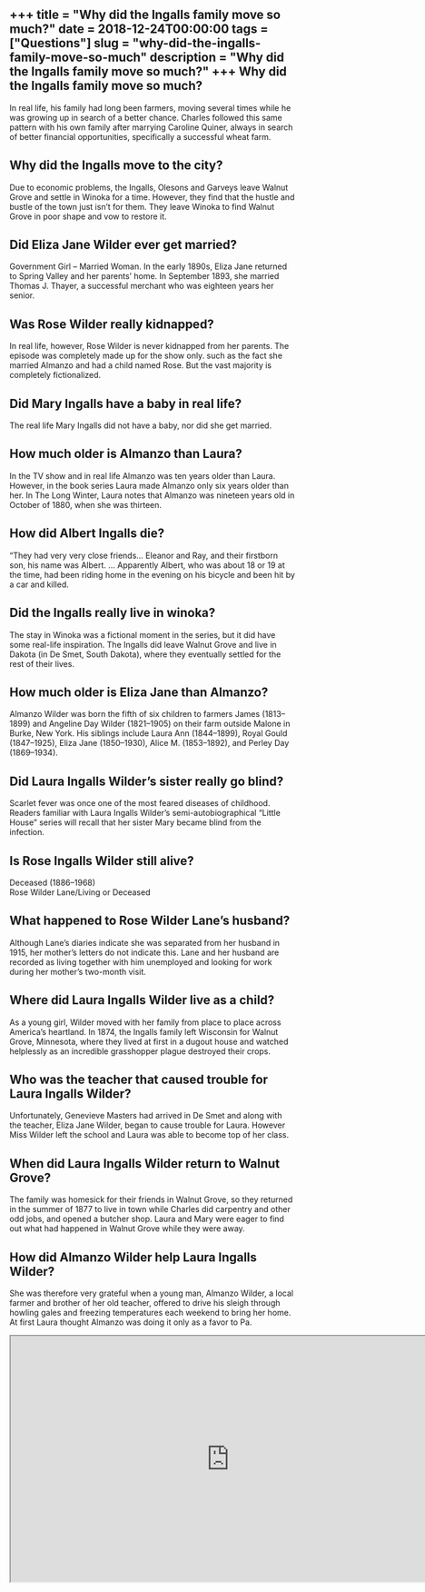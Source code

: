 +++
title = "Why did the Ingalls family move so much?"
date = 2018-12-24T00:00:00
tags = ["Questions"]
slug = "why-did-the-ingalls-family-move-so-much"
description = "Why did the Ingalls family move so much?"
+++
Why did the Ingalls family move so much?
----------------------------------------

In real life, his family had long been farmers, moving several times while he was growing up in search of a better chance. Charles followed this same pattern with his own family after marrying Caroline Quiner, always in search of better financial opportunities, specifically a successful wheat farm.

Why did the Ingalls move to the city?
-------------------------------------

Due to economic problems, the Ingalls, Olesons and Garveys leave Walnut Grove and settle in Winoka for a time. However, they find that the hustle and bustle of the town just isn’t for them. They leave Winoka to find Walnut Grove in poor shape and vow to restore it.

Did Eliza Jane Wilder ever get married?
---------------------------------------

Government Girl – Married Woman. In the early 1890s, Eliza Jane returned to Spring Valley and her parents’ home. In September 1893, she married Thomas J. Thayer, a successful merchant who was eighteen years her senior.

Was Rose Wilder really kidnapped?
---------------------------------

In real life, however, Rose Wilder is never kidnapped from her parents. The episode was completely made up for the show only. such as the fact she married Almanzo and had a child named Rose. But the vast majority is completely fictionalized.

Did Mary Ingalls have a baby in real life?
------------------------------------------

The real life Mary Ingalls did not have a baby, nor did she get married.

How much older is Almanzo than Laura?
-------------------------------------

In the TV show and in real life Almanzo was ten years older than Laura. However, in the book series Laura made Almanzo only six years older than her. In The Long Winter, Laura notes that Almanzo was nineteen years old in October of 1880, when she was thirteen.

How did Albert Ingalls die?
---------------------------

“They had very very close friends… Eleanor and Ray, and their firstborn son, his name was Albert. … Apparently Albert, who was about 18 or 19 at the time, had been riding home in the evening on his bicycle and been hit by a car and killed.

Did the Ingalls really live in winoka?
--------------------------------------

The stay in Winoka was a fictional moment in the series, but it did have some real-life inspiration. The Ingalls did leave Walnut Grove and live in Dakota (in De Smet, South Dakota), where they eventually settled for the rest of their lives.

How much older is Eliza Jane than Almanzo?
------------------------------------------

Almanzo Wilder was born the fifth of six children to farmers James (1813–1899) and Angeline Day Wilder (1821–1905) on their farm outside Malone in Burke, New York. His siblings include Laura Ann (1844–1899), Royal Gould (1847–1925), Eliza Jane (1850–1930), Alice M. (1853–1892), and Perley Day (1869–1934).

Did Laura Ingalls Wilder’s sister really go blind?
--------------------------------------------------

Scarlet fever was once one of the most feared diseases of childhood. Readers familiar with Laura Ingalls Wilder’s semi-autobiographical “Little House” series will recall that her sister Mary became blind from the infection.

Is Rose Ingalls Wilder still alive?
-----------------------------------

Deceased (1886–1968)  
Rose Wilder Lane/Living or Deceased

What happened to Rose Wilder Lane’s husband?
--------------------------------------------

Although Lane’s diaries indicate she was separated from her husband in 1915, her mother’s letters do not indicate this. Lane and her husband are recorded as living together with him unemployed and looking for work during her mother’s two-month visit.

Where did Laura Ingalls Wilder live as a child?
-----------------------------------------------

As a young girl, Wilder moved with her family from place to place across America’s heartland. In 1874, the Ingalls family left Wisconsin for Walnut Grove, Minnesota, where they lived at first in a dugout house and watched helplessly as an incredible grasshopper plague destroyed their crops.

Who was the teacher that caused trouble for Laura Ingalls Wilder?
-----------------------------------------------------------------

Unfortunately, Genevieve Masters had arrived in De Smet and along with the teacher, Eliza Jane Wilder, began to cause trouble for Laura. However Miss Wilder left the school and Laura was able to become top of her class.

When did Laura Ingalls Wilder return to Walnut Grove?
-----------------------------------------------------

The family was homesick for their friends in Walnut Grove, so they returned in the summer of 1877 to live in town while Charles did carpentry and other odd jobs, and opened a butcher shop. Laura and Mary were eager to find out what had happened in Walnut Grove while they were away.

How did Almanzo Wilder help Laura Ingalls Wilder?
-------------------------------------------------

She was therefore very grateful when a young man, Almanzo Wilder, a local farmer and brother of her old teacher, offered to drive his sleigh through howling gales and freezing temperatures each weekend to bring her home. At first Laura thought Almanzo was doing it only as a favor to Pa.

<iframe allow="accelerometer; autoplay; clipboard-write; encrypted-media; gyroscope; picture-in-picture" allowfullscreen="" class="__youtube_prefs__  epyt-is-override  no-lazyload" data-no-lazy="1" data-origheight="433" data-origwidth="770" data-skipgform_ajax_framebjll="" height="433" id="_ytid_75702" loading="lazy" src="https://www.youtube.com/embed/nwcXlRQswrg?enablejsapi=1&autoplay=0&cc_load_policy=0&cc_lang_pref=&iv_load_policy=1&loop=0&modestbranding=0&rel=1&fs=1&playsinline=0&autohide=2&theme=dark&color=red&controls=1&" title="YouTube player" width="770"></iframe>